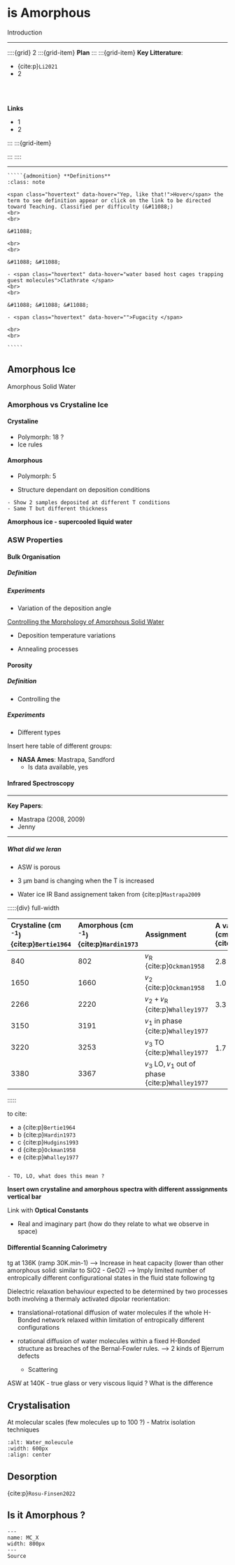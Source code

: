 # is Amorphous

Introduction

***

::::{grid} 2
:::{grid-item}
**Plan**
:::
:::{grid-item}
**Key Litterature**:
- {cite:p}`Li2021`
- 2

<br>
<br>

**Links**

- 1
- 2

:::
:::{grid-item}

:::
::::

***

``````{margin} 
`````{admonition} **Definitions**
:class: note

<span class="hovertext" data-hover="Yep, like that!">Hover</span> the term to see definition appear or click on the link to be directed toward Teaching. Classified per difficulty (&#11088;)
<br>
<br>

&#11088;

<br>
<br>

&#11088; &#11088;

- <span class="hovertext" data-hover="water based host cages trapping guest molecules">Clathrate </span>
<br>
<br>

&#11088; &#11088; &#11088;

- <span class="hovertext" data-hover="">Fugacity </span>

<br>
<br>

`````
``````

## Amorphous Ice
    
Amorphous Solid Water

### Amorphous vs Crystaline Ice

<article id="P1">

<div>
   
<h4>Crystaline </h4>

- Polymorph: 18 ?    
- Ice rules
    
</div>


<div>
<h4>Amorphous </h4>
    
- Polymorph: 5

- Structure dependant on deposition conditions
    
```{note}
- Show 2 samples deposited at different T conditions
- Same T but different thickness    
```
    
</div>
    
</article>

**Amorphous ice - supercooled liquid water**

### ASW Properties

#### Bulk Organisation

##### Definition


##### Experiments

- Variation of the deposition angle

[Controlling the Morphology of Amorphous Solid Water](https://sci-hub.ru/10.1126/science.283.5407.1505)

- Deposition temperature variations


- Annealing processes




#### Porosity

##### Definition

- Controlling the 



##### Experiments

- Different types


Insert here table of different groups:

- **NASA Ames**: Mastrapa, Sandford 
    - Is data available, yes


    
#### Infrared Spectroscopy
    
***
**Key Papers**:
    
- Mastrapa (2008, 2009)
- Jenny
    
***
    
##### What did we leran
    
- ASW is porous
- 3 &micro;m band is changing when the T is increased
    
- Water ice IR Band assignement taken from {cite:p}`Mastrapa2009`

:::::{div} full-width

|   Crystaline (cm <sup>-1</sup>) <br> {cite:p}`Bertie1964`|  Amorphous (cm <sup>-1</sup>)<br>{cite:p}`Hardin1973`|    Assignment | A values (cm/molecule)<br>{cite:p}`Hudgins1993` |
| :------------- | :------------- | :------------------------------------------------------------------------------------------  | :------------------------------  |
| 840            | 802            | &#120584;<sub>R</sub> {cite:p}`Ockman1958`                                                   | 2.8 &times; 10<sup>-17</sup>     |
| 1650           | 1660           | &#120584;<sub>2</sub> {cite:p}`Ockman1958`                                                   | 1.0 &times; 10<sup>-17</sup>     |
| 2266           | 2220           | &#120584;<sub>2</sub> + &#120584;<sub>R</sub> {cite:p}`Whalley1977`                          | 3.3 &times; 10<sup>-18</sup>     |
| 3150           | 3191           | &#120584;<sub>1</sub> in phase {cite:p}`Whalley1977`                                         |                                  |
| 3220           | 3253           | &#120584;<sub>3</sub> TO {cite:p}`Whalley1977`                                               | 1.7 &times; 10<sup>-16</sup>     |
| 3380           | 3367           | &#120584;<sub>3</sub> LO, &#120584;<sub>1</sub> out of phase {cite:p}`Whalley1977`           |                                  |


:::::

to cite:
- a {cite:p}`Bertie1964`
- b {cite:p}`Hardin1973`
- c {cite:p}`Hudgins1993`
- d {cite:p}`Ockman1958`
- e {cite:p}`Whalley1977`

```{note}

- TO, LO, what does this mean ?

```

**Insert own crystaline and amorphous spectra with different asssignments vertical bar**




Link with **Optical Constants**
   
- Real and imaginary part (how do they relate to what we observe in space)


    

#### Differential Scanning Calorimetry
    
tg at 136K (ramp 30K.min-1) --> Increase in heat capacity (lower than other amorphous solid: similar to SiO2 - GeO2) --> Imply limited number of entropically different configurational states in the fluid state following tg

Dielectric relaxation behaviour expected to be determined by two processes both involving a thermaly activated dipolar reorientation:
- translational-rotational diffusion of water molecules if the whole H-Bonded network relaxed within limitation of entropically different configurations
- rotational diffusion of water molecules within a fixed H-Bonded structure as breaches of the Bernal-Fowler rules. --> 2 kinds of Bjerrum defects

    - Scattering
    
ASW at 140K - true glass or very viscous liquid ? What is the difference
    
## Crystalisation 

At molecular scales (few molecules up to 100 ?) - Matrix isolation techniques

```{image} Docs/crystal-min-size.png
:alt: Water_moleucule
:width: 600px
:align: center
```


## Desorption

{cite:p}`Rosu-Finsen2022`


## Is it Amorphous ?

```{figure} Docs/Ice-process-PPD1.PNG
---
name: MC_X
width: 800px
---
Source
```




